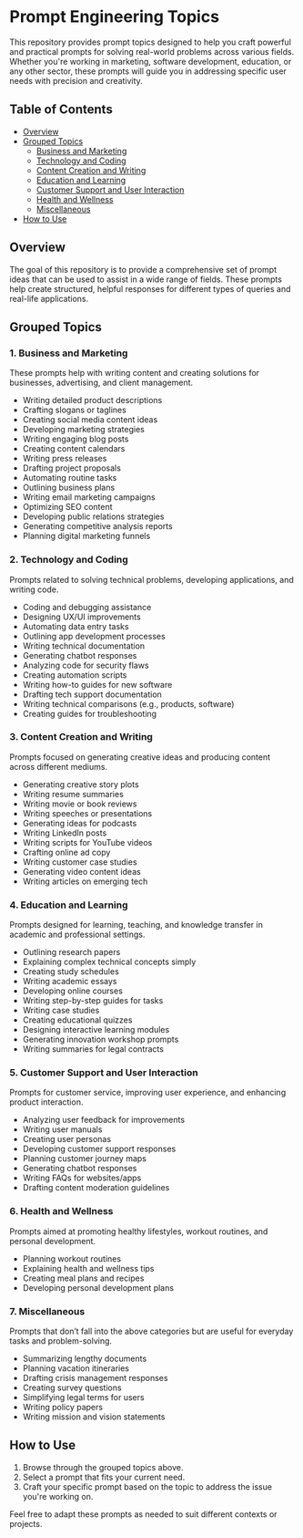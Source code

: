 # Prompt Engineering Topics

This repository provides prompt topics designed to help you craft powerful and practical prompts for solving real-world problems across various fields. Whether you're working in marketing, software development, education, or any other sector, these prompts will guide you in addressing specific user needs with precision and creativity.

## Table of Contents
- [Overview](#overview)
- [Grouped Topics](#grouped-topics)
  - [Business and Marketing](#business-and-marketing)
  - [Technology and Coding](#technology-and-coding)
  - [Content Creation and Writing](#content-creation-and-writing)
  - [Education and Learning](#education-and-learning)
  - [Customer Support and User Interaction](#customer-support-and-user-interaction)
  - [Health and Wellness](#health-and-wellness)
  - [Miscellaneous](#miscellaneous)
- [How to Use](#how-to-use)

## Overview
The goal of this repository is to provide a comprehensive set of prompt ideas that can be used to assist in a wide range of fields. These prompts help create structured, helpful responses for different types of queries and real-life applications.

## Grouped Topics

### 1. Business and Marketing
These prompts help with writing content and creating solutions for businesses, advertising, and client management.

- Writing detailed product descriptions
- Crafting slogans or taglines
- Creating social media content ideas
- Developing marketing strategies
- Writing engaging blog posts
- Creating content calendars
- Writing press releases
- Drafting project proposals
- Automating routine tasks
- Outlining business plans
- Writing email marketing campaigns
- Optimizing SEO content
- Developing public relations strategies
- Generating competitive analysis reports
- Planning digital marketing funnels

### 2. Technology and Coding
Prompts related to solving technical problems, developing applications, and writing code.

- Coding and debugging assistance
- Designing UX/UI improvements
- Automating data entry tasks
- Outlining app development processes
- Writing technical documentation
- Generating chatbot responses
- Analyzing code for security flaws
- Creating automation scripts
- Writing how-to guides for new software
- Drafting tech support documentation
- Writing technical comparisons (e.g., products, software)
- Creating guides for troubleshooting

### 3. Content Creation and Writing
Prompts focused on generating creative ideas and producing content across different mediums.

- Generating creative story plots
- Writing resume summaries
- Writing movie or book reviews
- Writing speeches or presentations
- Generating ideas for podcasts
- Writing LinkedIn posts
- Writing scripts for YouTube videos
- Crafting online ad copy
- Writing customer case studies
- Generating video content ideas
- Writing articles on emerging tech

### 4. Education and Learning
Prompts designed for learning, teaching, and knowledge transfer in academic and professional settings.

- Outlining research papers
- Explaining complex technical concepts simply
- Creating study schedules
- Writing academic essays
- Developing online courses
- Writing step-by-step guides for tasks
- Writing case studies
- Creating educational quizzes
- Designing interactive learning modules
- Generating innovation workshop prompts
- Writing summaries for legal contracts

### 5. Customer Support and User Interaction
Prompts for customer service, improving user experience, and enhancing product interaction.

- Analyzing user feedback for improvements
- Writing user manuals
- Creating user personas
- Developing customer support responses
- Planning customer journey maps
- Generating chatbot responses
- Writing FAQs for websites/apps
- Drafting content moderation guidelines

### 6. Health and Wellness
Prompts aimed at promoting healthy lifestyles, workout routines, and personal development.

- Planning workout routines
- Explaining health and wellness tips
- Creating meal plans and recipes
- Developing personal development plans

### 7. Miscellaneous
Prompts that don’t fall into the above categories but are useful for everyday tasks and problem-solving.

- Summarizing lengthy documents
- Planning vacation itineraries
- Drafting crisis management responses
- Creating survey questions
- Simplifying legal terms for users
- Writing policy papers
- Writing mission and vision statements

## How to Use
1. Browse through the grouped topics above.
2. Select a prompt that fits your current need.
3. Craft your specific prompt based on the topic to address the issue you're working on.
   
Feel free to adapt these prompts as needed to suit different contexts or projects.
